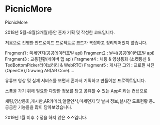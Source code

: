 # PicnicMore
PicnicMore

2018년 5월~8월(3개월)동안 혼자 기획 및 작성한 코드입니다.

처음으로 진행한 안드로이드 프로젝트로 코드가 복잡하고 정리되어있지 않습니다.

Fragment1 : 미세먼지(공공데이터포털 api) 
Fragment2 : 날씨(공공데이터포털 api)
Fragment3 : 교통현황(네이버 맵 api)
Fragment4 : 채팅 & 영상통화 (소켓통신 & TedBottomPicker라이브러리 & WebRTC)
Fragment5 : 게시판
그외 : 프로필 사진(OpenCV),Drawing AR(AR Core)....

유튜브 영상 및 실제 서비스를 보면서 혼자서 기획하고 만들어본 프로젝트입니다.

소풍을 가기 위해 필요한 다양한 정보를 담고 공유할 수 있는 App이라는 컨셉으로

채팅,영상통화,게시판,AR카메라,얼굴인식,미세먼지 및 날씨 정보,실시간 도로현황 등.. 궁금한 기능들을 많이 담아보았습니다.

2019년 1월 이후 수정을 하지 않은 소스입니다.
